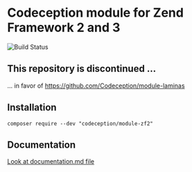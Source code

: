 # Codeception module for Zend Framework 2 and 3

![Build Status](https://github.com/Codeception/module-zf2/workflows/CI/badge.svg)

## This repository is discontinued ...

... in favor of https://github.com/Codeception/module-laminas


## Installation

```
composer require --dev "codeception/module-zf2"
```

## Documentation

<a href="documentation.md">Look at documentation.md file</a>
